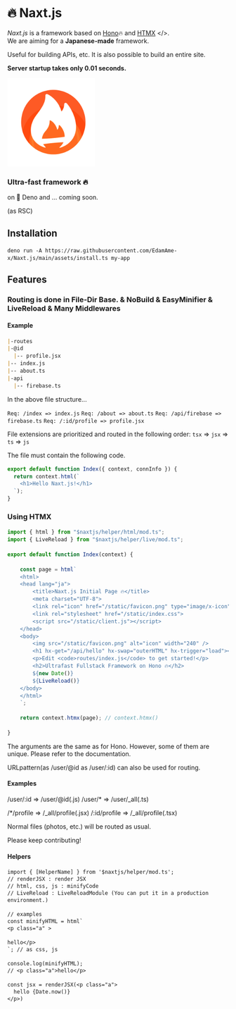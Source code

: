 # 🔥 Naxt.js

_Naxt.js_ is a framework based on [Hono](https://github.com/honojs/hono)🔥 and [HTMX](https://htmx.org) </>.  
We are aiming for a **Japanese-made** framework.

Useful for building APIs, etc.
It is also possible to build an entire site.

**Server startup takes only 0.01 seconds.**

<img src="/assets/icon.png" alt="naxt-js-logo" width="200" />

### Ultra-fast framework 🔥

on 🦕 Deno and ... coming soon.

(as RSC)

## Installation
`deno run -A https://raw.githubusercontent.com/EdamAme-x/Naxt.js/main/assets/install.ts my-app`

## Features

### Routing is done in File-Dir Base. & NoBuild & EasyMinifier & LiveReload & Many Middlewares

#### Example

```markdown
|-routes
|-@id
  |-- profile.jsx
|-- index.js
|-- about.ts
|-api
  |-- firebase.ts
```

In the above file structure...

`Req: /index => index.js`
`Req: /about => about.ts`
`Req: /api/firebase => firebase.ts`
`Req: /:id/profile => profile.jsx`

File extensions are prioritized and routed in the following order: `tsx` => `jsx` => `ts` => `js`

The file must contain the following code.

```js
export default function Index({ context, connInfo }) {
  return context.html(`
    <h1>Hello Naxt.js!</h1>
  `);
}
```

### Using HTMX

```js
import { html } from "$naxtjs/helper/html/mod.ts";
import { LiveReload } from "$naxtjs/helper/live/mod.ts";

export default function Index(context) {

    const page = html`
    <html>
    <head lang="ja">
        <title>Naxt.js Initial Page 🔥</title>
        <meta charset="UTF-8">
        <link rel="icon" href="/static/favicon.png" type="image/x-icon">
        <link rel="stylesheet" href="/static/index.css">
        <script src="/static/client.js"></script>
    </head>
    <body>
        <img src="/static/favicon.png" alt="icon" width="240" />
        <h1 hx-get="/api/hello" hx-swap="outerHTML" hx-trigger="load"></h1>
        <p>Edit <code>routes/index.js</code> to get started!</p>
        <h2>Ultrafast Fullstack Framework on Hono 🔥</h2>
        ${new Date()}
        ${LiveReload()}
    </body>
    </html>
    `;

    return context.htmx(page); // context.htmx()

}
```

The arguments are the same as for Hono.
However, some of them are unique. Please refer to the documentation.

URLpattern(as /user/@id as /user/:id) can also be used for routing.

#### Examples
/user/:id => /user/@id(.js)
/user/* => /user/_all(.ts)

/*/profile => /_all/profile(.jsx)
/:id/profile => /_all/profile(.tsx)

Normal files (photos, etc.) will be routed as usual.

Please keep contributing! 

#### Helpers

```tsx
import { [HelperName] } from '$naxtjs/helper/mod.ts';
// renderJSX : render JSX
// html, css, js : minifyCode
// LiveReload : LiveReloadModule (You can put it in a production environment.)

// examples
const minifyHTML = html`
<p class="a" >

hello</p>
`; // as css, js

console.log(minifyHTML); 
// <p class="a">hello</p>

const jsx = renderJSX(<p class="a">
  hello {Date.now()}
</p>)
```